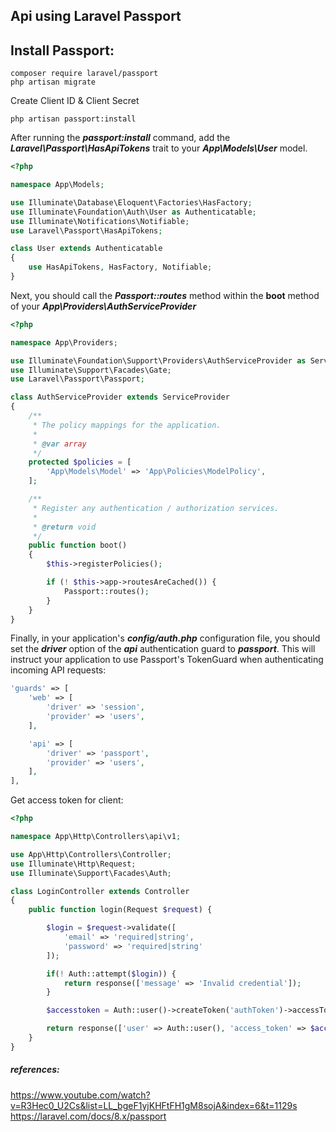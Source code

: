 ## Api using Laravel Passport

Install Passport:
--------------------
```
composer require laravel/passport
php artisan migrate
```
Create Client ID & Client Secret
```
php artisan passport:install
```
After running the ***passport:install*** command, add the 
***Laravel\Passport\HasApiTokens*** trait to your ***App\Models\User*** model.
```php
<?php

namespace App\Models;

use Illuminate\Database\Eloquent\Factories\HasFactory;
use Illuminate\Foundation\Auth\User as Authenticatable;
use Illuminate\Notifications\Notifiable;
use Laravel\Passport\HasApiTokens;

class User extends Authenticatable
{
    use HasApiTokens, HasFactory, Notifiable;
}
```
Next, you should call the ***Passport::routes*** method within the **boot** method of your ***App\Providers\AuthServiceProvider***
```php
<?php

namespace App\Providers;

use Illuminate\Foundation\Support\Providers\AuthServiceProvider as ServiceProvider;
use Illuminate\Support\Facades\Gate;
use Laravel\Passport\Passport;

class AuthServiceProvider extends ServiceProvider
{
    /**
     * The policy mappings for the application.
     *
     * @var array
     */
    protected $policies = [
        'App\Models\Model' => 'App\Policies\ModelPolicy',
    ];

    /**
     * Register any authentication / authorization services.
     *
     * @return void
     */
    public function boot()
    {
        $this->registerPolicies();

        if (! $this->app->routesAreCached()) {
            Passport::routes();
        }
    }
}
```
Finally, in your application's 
***config/auth.php*** configuration file, you should set the ***driver*** option of the ***api*** authentication guard to ***passport***. This will instruct your application to use Passport's TokenGuard when authenticating incoming API requests:
```php
'guards' => [
    'web' => [
        'driver' => 'session',
        'provider' => 'users',
    ],

    'api' => [
        'driver' => 'passport',
        'provider' => 'users',
    ],
],
```
Get access token for client:
```php
<?php

namespace App\Http\Controllers\api\v1;

use App\Http\Controllers\Controller;
use Illuminate\Http\Request;
use Illuminate\Support\Facades\Auth;

class LoginController extends Controller
{
    public function login(Request $request) {

        $login = $request->validate([
            'email' => 'required|string',
            'password' => 'required|string'
        ]);

        if(! Auth::attempt($login)) {
            return response(['message' => 'Invalid credential']);
        }

        $accesstoken = Auth::user()->createToken('authToken')->accessToken;

        return response(['user' => Auth::user(), 'access_token' => $accesstoken]);
    }
}
```
##### references:

https://www.youtube.com/watch?v=R3Hec0_U2Cs&list=LL_bgeF1yjKHFtFH1gM8sojA&index=6&t=1129s
https://laravel.com/docs/8.x/passport

